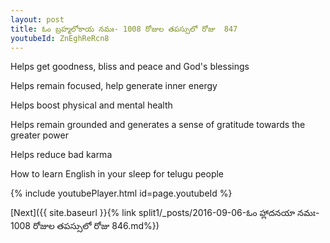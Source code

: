 ```yaml
---
layout: post
title: ఓం బ్రహ్మలోకాయ నమః- 1008 రోజుల తపస్సులో రోజు  847
youtubeId: ZnEghReRcn8
---
```

 
 
Helps get goodness, bliss and peace and God's blessings
 
Helps remain focused, help generate inner energy 
 
Helps boost physical and mental health 
 
Helps remain grounded and generates a sense of gratitude towards the greater power 
 
Helps reduce bad karma
 
How to learn English in your sleep for telugu people
 
 
 
 


{% include youtubePlayer.html id=page.youtubeId %}
 
[Next]({{ site.baseurl }}{% link split1/_posts/2016-09-06-ఓం హ్లాదనయా నమః- 1008 రోజుల తపస్సులో రోజు  846.md%})
 
